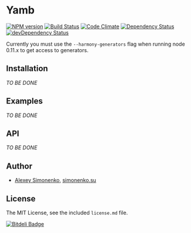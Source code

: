 # Yamb

[![NPM version](https://badge.fury.io/js/yamb.png)](http://badge.fury.io/js/yamb) [![Build Status](https://travis-ci.org/yamb/yamb.png?branch=master)](https://travis-ci.org/yamb/yamb) [![Code Climate](https://codeclimate.com/github/yamb/yamb.png)](https://codeclimate.com/github/yamb/yamb) [![Dependency Status](https://david-dm.org/yamb/yamb.png)](https://david-dm.org/yamb/yamb) [![devDependency Status](https://david-dm.org/yamb/yamb/dev-status.png)](https://david-dm.org/yamb/yamb#info=devDependencies)

Currently you must use the `--harmony-generators` flag when running node 0.11.x to get access to generators.

## Installation

_TO BE DONE_

## Examples

_TO BE DONE_

## API

_TO BE DONE_

## Author

* [Alexey Simonenko](mailto:alexey@simonenko.su), [simonenko.su](http://simonenko.su)

## License

The MIT License, see the included `license.md` file.

[![Bitdeli Badge](https://d2weczhvl823v0.cloudfront.net/yamb/yamb/trend.png)](https://bitdeli.com/free "Bitdeli Badge")